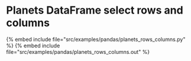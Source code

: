 # Planets DataFrame select rows and columns



{% embed include file="src/examples/pandas/planets_rows_columns.py" %}
{% embed include file="src/examples/pandas/planets_rows_columns.out" %}
